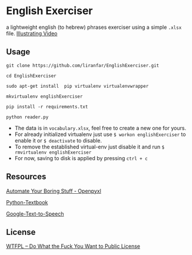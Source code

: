 # English Exerciser
a lightweight english (to hebrew) phrases exerciser using a simple `.xlsx` file.
[Illustrating Video](https://www.youtube.com/watch?v=vt5fpE0bzSY)

##  Usage
    git clone https://github.com/liranfar/EnglishExerciser.git

    cd EnglishExerciser

    sudo apt-get install  pip virtualenv virtualenvwrapper
    
    mkvirtualenv englishExerciser
    
    pip install -r requirements.txt
    
    python reader.py

* The data is in `vocabulary.xlsx`, feel free to create a new one for yours.
* For already initialized virtualenv just use `$ workon englishExerciser` to enable it or `$ deactivate` to disable.
* To remove the established virtual-env just disable it and run `$ rmvirtualenv englishExerciser`
* For now, saving to disk is applied by pressing `ctrl + c`
## Resources
[Automate Your Boring Stuff - Openpyxl](https://automatetheboringstuff.com/chapter12/)

[Python-Textbook](https://python-textbok.readthedocs.io/en/1.0/Object_Oriented_Programming.html)

[Google-Text-to-Speech](https://github.com/pndurette/gTTS)

## License

[WTFPL – Do What the Fuck You Want to Public License](http://www.wtfpl.net)

